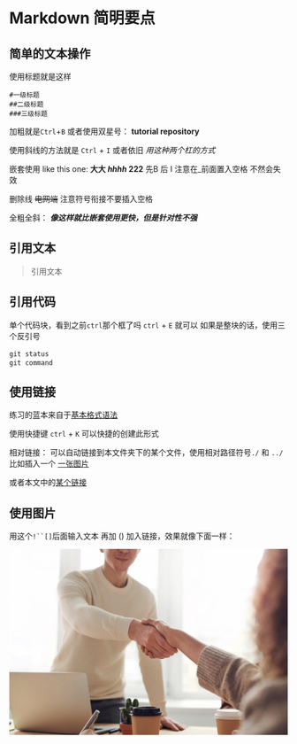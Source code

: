 # Markdown 简明要点
## 简单的文本操作
使用标题就是这样
```
#一级标题
##二级标题
###三级标题
```
加粗就是`Ctrl`+`B` 或者使用双星号： **tutorial repository**

使用斜线的方法就是 `Ctrl` + `I` 或者依旧  _用这种两个杠的方式_
  
嵌套使用 like this one: **大大 _hhhh_ 222** 先B 后 I  注意在_前面置入空格 不然会失效

删除线 ~~电网端~~ 注意符号衔接不要插入空格

全粗全斜： ***像这样就比嵌套使用更快，但是针对性不强***
  
## 引用文本
>引用文本

## 引用代码
  单个代码块，看到之前`ctrl`那个框了吗  `ctrl` + `E` 就可以
  如果是整块的话，使用三个反引号
  ```
  git status 
  git command
  ```
## 使用链接
  练习的蓝本来自于[基本格式语法](https://docs.github.com/cn/get-started/writing-on-github/getting-started-with-writing-and-formatting-on-github/basic-writing-and-formatting-syntax)

使用快捷键 `ctrl` + `K` 可以快捷的创建此形式

相对链接： 可以自动链接到本文件夹下的某个文件，使用相对路径符号`./` 和 `../` 比如插入一个 [一张图片](./pexels-fauxels-3184465.jpg)

或者本文中的[某个链接]()

## 使用图片
用这个`!``[]`后面输入文本 再加 () 加入链接，效果就像下面一样：

![smelly cat](./pexels-fauxels-3184465.jpg)


